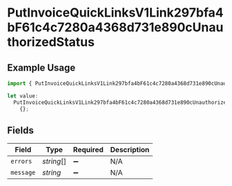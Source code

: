 # PutInvoiceQuickLinksV1Link297bfa4bF61c4c7280a4368d731e890cUnauthorizedStatus

## Example Usage

```typescript
import { PutInvoiceQuickLinksV1Link297bfa4bF61c4c7280a4368d731e890cUnauthorizedStatus } from "@dhaba/safepay-ts/models/operations";

let value:
  PutInvoiceQuickLinksV1Link297bfa4bF61c4c7280a4368d731e890cUnauthorizedStatus =
    {};
```

## Fields

| Field              | Type               | Required           | Description        |
| ------------------ | ------------------ | ------------------ | ------------------ |
| `errors`           | *string*[]         | :heavy_minus_sign: | N/A                |
| `message`          | *string*           | :heavy_minus_sign: | N/A                |